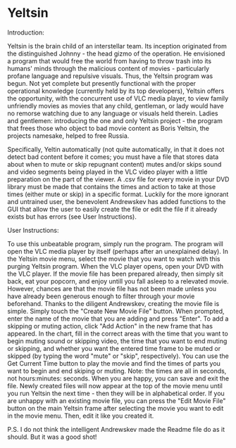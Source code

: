 # Yeltsin

Introduction:

  Yeltsin is the brain child of an interstellar team. Its inception originated from the distinguished Johnny - the head gizmo of the operation. He envisioned a program that
would free the world from having to throw trash into its humans' minds through the malicious content of movies - particularly profane language and repulsive visuals. 
Thus, the Yeltsin program was begun. Not yet complete but presently functional with the proper operational knowledge (currently held by its top developers), Yeltsin 
offers the opportunity, with the concurrent use of VLC media player, to view family unfriendly movies as movies that any child, gentleman, or lady would have no remorse watching due to any language or visuals held therein. Ladies and gentlemen: introducing the one and only Yeltsin project - the program that frees those who object to
bad movie content as Boris Yeltsin, the projects namesake, helped to free Russia.

   Specifically, Yeltin automatically (not quite automatically, in that it does not detect bad content before it comes; you must have a file that stores data about when
to mute or skip repugnant content) mutes and/or skips sound and video segments being played in the VLC video player with a little preparation on the part of the viewer.
A .csv file for every movie in your DVD library must be made that contains the times and action to take at those times (either mute or skip) in a specific format. Luckily
for the more ignorant and untrained user, the benevolent Andrewskev has added functions to the GUI that allow the user to easily create the file or edit the file if it 
already exists but has errors (see User Instructions).



User Instructions:

  To use this unbeatable program, simply run the program. The program will open the VLC media player by itself (perhaps after an unexplained delay). In the Yeltsin movie
menu, select the movie that you want to watch with this purging Yeltsin program. When the VLC player opens, open your DVD with the VLC player. If the movie file has been
prepared already, then simply sit back, eat your popcorn, and enjoy untill you fall asleep to a relevated movie. However, chances are that the movie file has not been
made unless you have already been generous enough to filter through your movie beforehand. Thanks to the diligent Andrewskev, creating the movie file is simple. Simply
touch the "Create New Movie File" button. When prompted, enter the name of the movie that you are adding and press "Enter". To add a skipping or muting action, click "Add
Action" in the new frame that has appeared. In the chart, fill in the correct areas with the time that you want to begin muting sound or skipping video, the time that you
want to end muting or skipping, and whether you want the entered time frame to be muted or skipped (by typing the word "mute" or "skip", respectively). You can use the 
Get Current Time button to play the movie and find the times of parts you want to begin and end skiping or muting. Note: the times are all in seconds, not hours:minutes:
seconds. When you are happy, you can save and exit the file. Newly created files will now appear at the top of the movie menu until you run Yeltsin the next time - then
they will be in alphabetical order. If you are unhappy with an existing movie file, you can press the "Edit Movie File" button on the main Yeltsin frame after selecting
the movie you want to edit in the movie menu. Then, edit it like you created it.

P.S. I do not think the intelligent Andrewskev made the Readme file do as it should. But it was a good shot!
